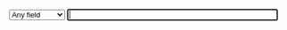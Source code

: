 <div class="info" id="agent-notchrome" style="display:none">
<p>This page has been been verified to be functional only on Firefox >=38
and Chrome/Chromium >= 48 with experimental JS script features
('harmony') enabled. It may work for you or not.</p></div>
<div class="info" id="agent-palemoon" style="display:none">
<p>It looks like you are using the PaleMoon browser – please be
informed that this page will not (yet) run on that browser's JavaScript
engine for its lack of ECMAScript 6 features.</p></div>

<form action="/repoidx.html" method="get" style="text-align:center">
<select id="filter-key" name="k" style="width:20%;display:inline;">
<option value="any">Any field</option>
<option value="description-title">Title, Descr</option>
<option value="maintainer">Maintainer</option>
<option value="depends">Depends</option>
<option value="suggests">Suggests</option>
<option value="recommends">Recommneds</option>
</select>
<input id="filter-value" style="width:75%;display:inline;" type="text" autofocus="true" name="v" minlength="1">
</form>

<div id="bl-repo-index-toc"></div>
<div id="bl-repo-index"></div>
<div style="margin-bottom:20px"></div>

